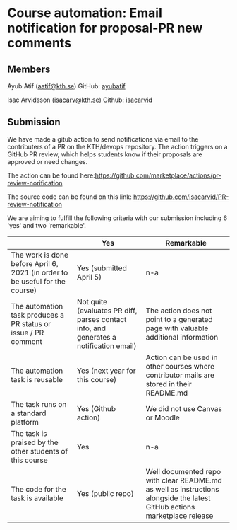 
# Course automation: Email notification for proposal-PR new comments

## Members
Ayub Atif (aatif@kth.se)
GitHub: [ayubatif](https://github.com/ayubatif)

Isac Arvidsson (isacarv@kth.se)
Github: [isacarvid](https://github.com/isacarvid)

## Submission
We have made a gitub action to send notifications via email to the contributers of a PR on the KTH/devops repository. The action triggers on a GitHub PR review, which helps students know if their proposals are approved or need changes.

The action can be found here:https://github.com/marketplace/actions/pr-review-norification

The source code can be found on this link: https://github.com/isacarvid/PR-review-notification


We are aiming to fulfill the following criteria with our submission including 6 'yes' and two 'remarkable'.

|                                             | Yes | Remarkable  |
|-------------------------------------------- | ----|-------------|
|The work is done before April 6, 2021 (in order to be useful for the course) | Yes (submitted April 5) | n-a|
|The automation task produces a PR status or issue / PR comment | Not quite (evaluates PR diff, parses contact info, and generates a notification email) | The action does not point to a generated page with valuable additional information |
|The automation task is reusable | Yes (next year for this course) | Action can be used in other courses where contributor mails are stored in their README.md |
|The task runs on a standard platform | Yes (Github action) | We did not use Canvas or Moodle |
|The task is praised by the other students of this course | Yes | n-a |
|The code for the task is available | Yes (public repo) | Well documented repo with clear README.md as well as instructions alongside the latest GitHub actions marketplace release |

